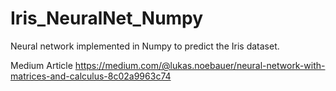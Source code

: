 # Iris_NeuralNet_Numpy
Neural network implemented in Numpy to predict the Iris dataset.


Medium Article
https://medium.com/@lukas.noebauer/neural-network-with-matrices-and-calculus-8c02a9963c74
